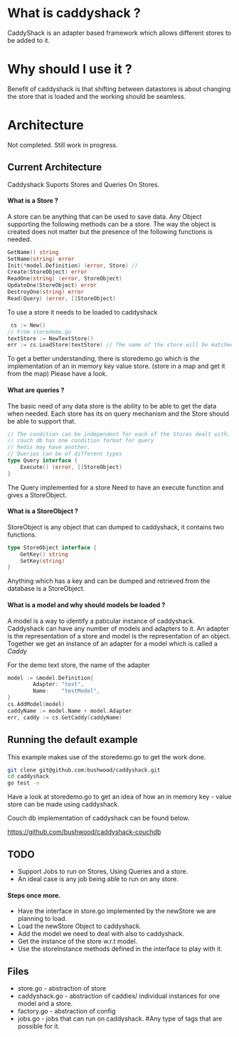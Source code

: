 # What is caddyshack ?

 CaddyShack is an adapter based framework which allows different stores to be added to it.

# Why should I use it ?

 Benefit of caddyshack is that shifting between datastores is about changing the store that is loaded and the working should be seamless.

# Architecture

Not completed. Still work in progress.
## Current Architecture

Caddyshack Suports Stores and Queries On Stores.

#### What is a Store ?
A store can be anything that can be used to save data. Any Object supporting the following methods can be a store. The way the object is created does not matter but the presence of the following functions is needed.
``` go
GetName() string
SetName(string) error
Init(*model.Definition) (error, Store) //
Create(StoreObject) error
ReadOne(string) (error, StoreObject)
UpdateOne(StoreObject) error
DestroyOne(string) error
Read(Query) (error, []StoreObject)
```

To use a store it needs to be loaded to caddyshack 

``` go
 cs := New()
// From storedemo.go
textStore := NewTextStore()
err := cs.LoadStore(textStore) // The name of the store will be matched to get the right store Instance.
```

To get a better understanding, there is storedemo.go which is the implementation of an in memory key value store. (store in a map and get it from the map) 
Please have a look. 

#### What are queries ?
The basic need of any data store is the ability to be able to get the data when needed. Each store has its on query mechanism and the Store should be able to support that. 
``` go
// The condition can be independent for each of the Stores dealt with.
// couch db has one condition format for query
// Redis may have another.
// Queries can be of different types
type Query interface {
    Execute() (error, []StoreObject)
}
```

The Query implemented for a store Need to have an execute function and gives a StoreObject. 

#### What is a StoreObject ?

StoreObject is any object that can dumped to caddyshack, it contains two functions. 

``` go
type StoreObject interface {
    GetKey() string
    SetKey(string)
}
```
Anything which has a key and can be dumped and retrieved from the database is a StoreObject.

#### What is a model and why should models be loaded ?

A model is a way to identify a paticular instance of caddyshack. Caddyshack can have any number of models and adapters to it. An adapter is the representation of a store and model is the representation of an object. Together we get an instance of an adapter for a model which is called a *Caddy*

For the demo text store, the name of the adapter
``` go 
model := &model.Definition{
        Adapter: "text",
        Name:    "testModel",
}
cs.AddModel(model)
caddyName := model.Name + model.Adapter
err, caddy := cs.GetCaddy(caddyName)
```
## Running the default example

This example makes use of the storedemo.go to get the work done. 

``` bash
git clone git@github.com:bushwood/caddyshack.git
cd caddyshack
go test -v
```

Have a look at storedemo.go to get an idea of how an in memory key - value store can be made using caddyshack. 

Couch db implementation of caddyshack can be found below.

https://github.com/bushwood/caddyshack-couchdb

## TODO

* Support Jobs to run on Stores, Using Queries and a store.
* An ideal case is any job being able to run on any store. 


#### Steps once more. 
* Have the interface in store.go implemented by the newStore we are planning to load.
* Load the newStore Object to caddyshack.
* Add the model we need to deal with also to caddyshack.
* Get the instance of the store w.r.t model.
* Use the storeInstance methods defined in the interface to play with it.

## Files

* store.go - abstraction of store
* caddyshack.go - abstraction of caddies/ individual instances for one model and a store.
* factory.go - abstraction of config
* jobs.go - jobs that can run on caddyshack. #Any type of tags that are possible for it.
